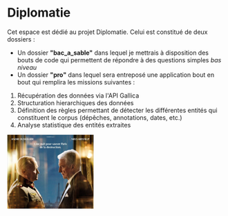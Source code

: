 # Diplomatie

Cet espace est dédié au projet Diplomatie. Celui est constitué de deux dossiers :
* Un dossier **"bac_a_sable"** dans lequel je mettrais à disposition des bouts de code qui permettent de répondre à des questions simples _bas niveau_
* Un dossier **"pro"** dans lequel sera entreposé une application bout en bout qui remplira les missions suivantes : 
1. Récupération des données via l'API Gallica
2. Structuration hierarchiques des données
3. Définition des règles permettant de détecter les différentes entités qui constituent le corpus (dépêches, annotations, dates, etc.)
4. Analyse statistique des entités extraites


<img src="images/diplomatie.jpg" width="200">